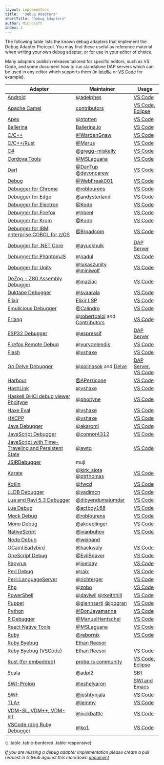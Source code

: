 ```yaml
---
layout: implementors
title:  "Debug Adapters"
shortTitle: "Debug Adapters"
author: Microsoft
index: 1
---
```


The following table lists the known debug adapters that implement the Debug Adapter Protocol. You may find these useful as reference material when writing your own debug adapter, or for use in your editor of choice.

Many adapters publish releases tailored for specific editors, such as VS Code, and some document how to run standalone DAP servers which can be used in any editor which supports them (in [IntelliJ](https://www.jetbrains.com/help/idea/configuring-third-party-tools.html) or [VS Code](https://code.visualstudio.com/api/extension-guides/debugger-extension#development-setup-for-mock-debug) for example).

| Adapter | Maintainer | Usage |
|---------|------------|-------|
[Android](https://github.com/adelphes/android-dev-ext)|[@adelphes](https://github.com/adelphes)|[VS Code](https://marketplace.visualstudio.com/items?itemName=adelphes.android-dev-ext)
[Apache Camel](https://github.com/camel-tooling/camel-debug-adapter)|[contributors](https://github.com/camel-tooling/camel-debug-adapter/graphs/contributors)|[VS Code](https://marketplace.visualstudio.com/items?itemName=redhat.vscode-debug-adapter-apache-camel), [Eclipse](https://marketplace.eclipse.org/content/textual-debugging-apache-camel)
[Apex](https://github.com/forcedotcom/salesforcedx-vscode)|[@ntotten](https://github.com/ntotten)|[VS Code](https://marketplace.visualstudio.com/items?itemName=salesforce.salesforcedx-vscode-apex-debugger)
[Ballerina](https://github.com/ballerina-platform/ballerina-lang/)|[Ballerina.io](https://ballerina.io/)|[VS Code](https://marketplace.visualstudio.com/items?itemName=wso2.ballerina) |
[C/C++](https://github.com/Microsoft/vscode-cpptools)|[@WardenGnaw](https://github.com/WardenGnaw)|[VS Code](https://marketplace.visualstudio.com/items?itemName=ms-vscode.cpptools)
[C/C++/Rust](https://github.com/Marus/cortex-debug)|[@Marus](https://github.com/Marus)|[VS Code](https://marketplace.visualstudio.com/items?itemName=marus25.cortex-debug)
[C#](https://github.com/OmniSharp/omnisharp-vscode)|[@gregg-miskelly](https://github.com/gregg-miskelly)|[VS Code](https://marketplace.visualstudio.com/items?itemName=ms-vscode.csharp)
[Cordova Tools](https://github.com/Microsoft/vscode-cordova)|[@MSLaguana](https://github.com/MSLaguana)|[VS Code](https://marketplace.visualstudio.com/items?itemName=vsmobile.cordova-tools)
[Dart](https://github.com/Dart-Code/Dart-Code)|[@DanTup](https://github.com/DanTup) [@devoncarew](https://github.com/devoncarew)|[VS Code](https://marketplace.visualstudio.com/items?itemName=Dart-Code.dart-code)
[Debug](https://github.com/WebFreak001/code-debug)|[@WebFreak001](https://github.com/WebFreak001)|[VS Code](https://marketplace.visualstudio.com/items?itemName=webfreak.debug)
[Debugger for Chrome](https://github.com/microsoft/vscode-chrome-debug)|[@roblourens](https://github.com/roblourens)|[VS Code](https://marketplace.visualstudio.com/items?itemName=msjsdiag.debugger-for-chrome)
[Debugger for Edge](https://github.com/Microsoft/vscode-edge-debug2)|[@andysterland](https://github.com/andysterland)|[VS Code](https://marketplace.visualstudio.com/items?itemName=msjsdiag.debugger-for-edge)
[Debugger for Electron](https://github.com/Kode/vscode-electron-debug)|[@Kode](https://github.com/Kode)|[VS Code](https://marketplace.visualstudio.com/items?itemName=kodetech.electron-debug)
[Debugger for Firefox](https://github.com/hbenl/vscode-firefox-debug)|[@hbenl](https://github.com/hbenl)|[VS Code](https://marketplace.visualstudio.com/items?itemName=hbenl.vscode-firefox-debug)
[Debugger for Krom](https://github.com/Kode/vscode-krom-debug)|[@Kode](https://github.com/Kode)|[VS Code](https://marketplace.visualstudio.com/items?itemName=kodetech.krom-debug)
[Debugger for IBM enterprise COBOL for z/OS](https://github.com/BroadcomMFD/debugger-for-mainframe)|[@Broadcom](https://www.broadcom.com)|[VS Code](https://marketplace.visualstudio.com/items?itemName=broadcomMFD.debugger-for-mainframe)
[Debugger for .NET Core](https://github.com/Samsung/netcoredbg)|[@ayuckhulk](https://github.com/ayuckhulk)|[DAP Server](https://github.com/Samsung/netcoredbg/blob/master/doc/cli.md)
[Debugger for PhantomJS](https://github.com/iradul/vscode-phantomjs-debug)|[@iradul](https://github.com/iradul)|[VS Code](https://marketplace.visualstudio.com/items?itemName=iradul.debugger-for-phantomjs)
[Debugger for Unity](https://github.com/Unity-Technologies/vscode-unity-debug)|[@lukaszunity](https://github.com/lukaszunity) [@miniwolf](https://github.com/miniwolf)|[VS Code](https://marketplace.visualstudio.com/items?itemName=Unity.unity-debug)
[DeZog - Z80 Assembly Debugger](https://github.com/maziac/dezog)|[@maziac](https://github.com/maziac)|[VS Code](https://marketplace.visualstudio.com/items?itemName=maziac.dezog)
[Duktape Debugger](https://github.com/svaarala/duktape)|[@svaarala](https://github.com/svaarala)|[VS Code](https://marketplace.visualstudio.com/items?itemName=HaroldBrenes.duk-debug)
[Elixir](https://github.com/elixir-lsp/elixir-ls)|[Elixir LSP](https://github.com/elixir-lsp)|[VS Code](https://marketplace.visualstudio.com/items?itemName=JakeBecker.elixir-ls)
[Emulicious Debugger](https://github.com/Calindro/emulicious-debugger)|[@Calindro](https://github.com/Calindro)|[VS Code](https://marketplace.visualstudio.com/items?itemName=emulicious.emulicious-debugger)
[Erlang](https://github.com/erlang-ls/erlang_ls)|[@robertoaloi](https://github.com/robertoaloi) and [Contributors](https://github.com/erlang-ls/erlang_ls/graphs/contributors)|[VS Code](https://marketplace.visualstudio.com/items?itemName=erlang-ls.erlang-ls)
[ESP32 Debugger](https://github.com/espressif/esp-debug-adapter)|[@espressif](https://github.com/espressif)|[DAP Server](https://github.com/espressif/esp-debug-adapter#usage)
[Firefox Remote Debug](https://github.com/yurydelendik/vscode-ff-debug)|[@yurydelendik](https://github.com/yurydelendik)|[VS Code](https://marketplace.visualstudio.com/items?itemName=yurydelendik.firefox-debug)
[Flash](https://github.com/vshaxe/flash-debugger)|[@vshaxe](https://github.com/vshaxe/)|[VS Code](https://marketplace.visualstudio.com/items?itemName=vshaxe.haxe-debug)
[Go Delve Debugger](https://github.com/go-delve/delve/tree/master/service/dap)| [@polinasok](https://github.com/polinasok) and [Delve](https://github.com/go-delve)| [DAP Server](https://github.com/go-delve/delve/tree/master/Documentation/api/dap), [VS Code](https://github.com/golang/vscode-go/blob/master/docs/debugging.md)
[Harbour](https://github.com/APerricone/harbourCodeExtension)|[@APerricone](https://github.com/APerricone)|[VS Code](https://marketplace.visualstudio.com/items?itemName=aperricone.harbour)
[HashLink](https://github.com/vshaxe/hashlink-debugger)|[@vshaxe](https://github.com/vshaxe/)|[VS Code](https://marketplace.visualstudio.com/items?itemName=HaxeFoundation.haxe-hl)
[Haskell GHCi debug viewer Phoityne](https://github.com/phoityne/phoityne-vscode)|[@phoityne](https://github.com/phoityne)|[VS Code](https://marketplace.visualstudio.com/items?itemName=phoityne.phoityne-vscode)
[Haxe Eval](https://github.com/vshaxe/eval-debugger)|[@vshaxe](https://github.com/vshaxe/)|[VS Code](https://marketplace.visualstudio.com/items?itemName=nadako.vshaxe)
[HXCPP](https://github.com/vshaxe/hxcpp-debugger)|[@vshaxe](https://github.com/vshaxe/)|[VS Code](https://marketplace.visualstudio.com/items?itemName=vshaxe.hxcpp-debugger)
[Java Debugger](https://github.com/Microsoft/vscode-java-debug)|[@akaroml](https://github.com/akaroml)|[VS Code](https://marketplace.visualstudio.com/items?itemName=vscjava.vscode-java-debug)
[JavaScript Debugger](https://github.com/microsoft/vscode-js-debug)|[@connor4312](https://github.com/connor4312)|[VS Code](https://marketplace.visualstudio.com/items?itemName=ms-vscode.js-debug)
[JavaScript with Time-Traveling and Persistent State](https://github.com/awto/effectfuljs/tree/master/packages/vscode-debugger)|[@awto](https://github.com/awto)|[VS Code](https://marketplace.visualstudio.com/items?itemName=effectful.debugger)
[JSIRDebugger](https://marketplace.visualstudio.com/items?itemName=muji.jsirdebugger)|muji
[Karate](https://github.com/intuit/karate/tree/develop/karate-core/src/main/java/com/intuit/karate/debug)|[@kirk_slota](https://twitter.com/kirk_slota) [@ptrthomas](https://twitter.com/ptrthomas)|[VS Code](https://marketplace.visualstudio.com/items?itemName=kirkslota.karate-runner)
[Kotlin](https://github.com/fwcd/kotlin-debug-adapter)|[@fwcd](https://github.com/fwcd)|[VS Code](https://marketplace.visualstudio.com/items?itemName=fwcd.kotlin)
[LLDB Debugger](https://github.com/vadimcn/vscode-lldb)|[@vadimcn](https://github.com/vadimcn)|[VS Code](https://marketplace.visualstudio.com/items?itemName=vadimcn.vscode-lldb)
[Lua and Ravi 5.3 Debugger](https://github.com/dibyendumajumdar/ravi-vscode-debugger)|[@dibyendumajumdar](https://github.com/dibyendumajumdar)|[VS Code](https://marketplace.visualstudio.com/items?itemName=ravilang.ravi-debug)
[Lua Debug](https://github.com/actboy168/lua-debug)|[@actboy168](https://github.com/actboy168)|[VS Code](https://marketplace.visualstudio.com/items?itemName=actboy168.lua-debug)
[Mock Debug](https://github.com/Microsoft/vscode-mock-debug)|[@roblourens](https://github.com/roblourens)|[VS Code](https://marketplace.visualstudio.com/items?itemName=ms-vscode.mock-debug)
[Mono Debug](https://github.com/Microsoft/vscode-mono-debug)|[@akoeplinger](https://github.com/akoeplinger)|[VS Code](https://marketplace.visualstudio.com/items?itemName=ms-vscode.mono-debug)
[NativeScript](https://github.com/NativeScript/nativescript-vscode-extension/)|[@ivanbuhov](https://github.com/ivanbuhov)|[VS Code](https://marketplace.visualstudio.com/items?itemName=Telerik.nativescript)
[Node Debug](https://github.com/Microsoft/vscode-node-debug)|[@weinand](https://github.com/weinand)|
[OCaml Earlybird](https://github.com/hackwaly/ocamlearlybird)|[@hackwaly](https://github.com/hackwaly)|[VS Code](https://marketplace.visualstudio.com/items?itemName=hackwaly.ocamlearlybird)
[OneScript Debug](https://github.com/EvilBeaver/OneScript)|[@EvilBeaver](https://github.com/EvilBeaver)|[VS Code](https://marketplace.visualstudio.com/items?itemName=EvilBeaver.oscript-debug)
[Papyrus](https://github.com/joelday/papyrus-debug-server)|[@joelday](https://github.com/joelday)|[VS Code](https://marketplace.visualstudio.com/items?itemName=joelday.papyrus-lang-vscode)
[Perl Debug](https://github.com/raix/vscode-perl-debug)|[@raix](https://github.com/raix)|[VS Code](https://marketplace.visualstudio.com/items?itemName=mortenhenriksen.perl-debug)
[Perl::LanguageServer](https://github.com/richterger/Perl-LanguageServer)|[@richterger](https://github.com/richterger)|[VS Code](https://marketplace.visualstudio.com/items?itemName=richterger.perl)
[Php](https://github.com/xdebug/vscode-php-debug)|[@zobo](https://github.com/zobo)|[VS Code](https://marketplace.visualstudio.com/items?itemName=xdebug.php-debug)
[PowerShell](https://github.com/PowerShell/vscode-powershell)|[@daviwil](https://github.com/daviwil) [@rkeithhill](https://github.com/rkeithhill)|[VS Code](https://marketplace.visualstudio.com/items?itemName=ms-vscode.PowerShell)
[Puppet](https://github.com/lingua-pupuli/puppet-editor-services)|[@glennsarti](https://github.com/glennsarti) [@jpogran](https://github.com/jpogran)|[VS Code](https://marketplace.visualstudio.com/items?itemName=jpogran.puppet-vscode)
[Python](https://github.com/Microsoft/vscode-python)|[@DonJayamanne](https://github.com/DonJayamanne)|[VS Code](https://marketplace.visualstudio.com/items?itemName=ms-python.python)
[R Debugger](https://github.com/ManuelHentschel/VSCode-R-Debugger)|[@ManuelHentschel](https://github.com/ManuelHentschel)|[VS Code](https://marketplace.visualstudio.com/items?itemName=RDebugger.r-debugger)
[React Native Tools](https://github.com/Microsoft/vscode-react-native/issues)|[@MSLaguana](https://github.com/MSLaguana)|[VS Code](https://marketplace.visualstudio.com/items?itemName=vsmobile.vscode-react-native)
[Ruby](https://github.com/rubyide/vscode-ruby)|[@rebornix](https://github.com/rebornix)|[VS Code](https://marketplace.visualstudio.com/items?itemName=rebornix.Ruby)
[Ruby Byebug](https://rubygems.org/gems/byebug-dap)|[Ethan Reesor](https://gitlab.com/firelizzard)|
[Ruby Byebug (VSCode)](https://gitlab.com/firelizzard/vscode-byebug)|[Ethan Reesor](https://gitlab.com/firelizzard)|[VS Code](https://marketplace.visualstudio.com/items?itemName=ethan-reesor.vscode-byebug)
[Rust (for embedded)](https://github.com/probe-rs/vscode)|[probe.rs community](https://github.com/probe-rs)|[VS Code](https://probe.rs/docs/tools/vscode/), [Eclipse](https://marketplace.eclipse.org/content/eclipse-corrosion-rust-editing-and-debugging)
[Scala](https://github.com/scalacenter/scala-debug-adapter)|[@adpi2](https://github.com/adpi2)|[SBT](https://index.scala-lang.org/scalacenter/scala-debug-adapter)
[SWI-Prolog](https://github.com/eshelyaron/debug_adapter)|[@eshelyaron](https://github.com/eshelyaron)|[SWI and Emacs](https://github.com/eshelyaron/debug_adapter#installation)
[SWF](https://github.com/BowlerHatLLC/vscode-nextgenas)|[@joshtynjala](https://github.com/joshtynjala)|[VS Code](https://marketplace.visualstudio.com/items?itemName=bowlerhatllc.vscode-nextgenas)
[TLA+](https://github.com/tlaplus/vscode-tlaplus)|[@lemmy](https://github.com/lemmy)|[VS Code](https://marketplace.visualstudio.com/items?itemName=alygin.vscode-tlaplus-nightly)
[VDM-SL, VDM++, VDM-RT](https://github.com/nickbattle/vdmj/tree/master/lsp)|[@nickbattle](https://github.com/nickbattle)|[VS Code](https://marketplace.visualstudio.com/items?itemName=jonaskrask.vdm-vscode)
[VSCode rdbg Ruby Debugger](https://github.com/ruby/vscode-rdbg)|[@ko1](https://github.com/ko1)|[VS Code](https://marketplace.visualstudio.com/items?itemName=KoichiSasada.vscode-rdbg)
{: .table .table-bordered .table-responsive}

*If you are missing a debug adapter implementation please create a pull request in GitHub against this markdown [document](https://github.com/Microsoft/debug-adapter-protocol/blob/gh-pages/_implementors/adapters.md)*
